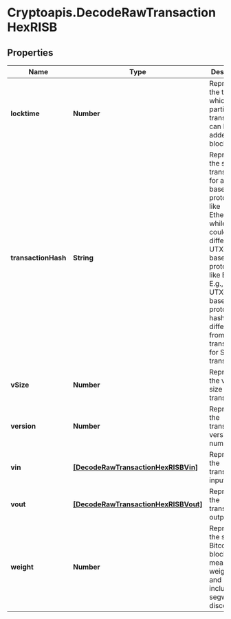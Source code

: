 # Cryptoapis.DecodeRawTransactionHexRISB

## Properties

Name | Type | Description | Notes
------------ | ------------- | ------------- | -------------
**locktime** | **Number** | Represents the time at which a particular transaction can be added to the blockchain. | 
**transactionHash** | **String** | Represents the same as transactionId for account-based protocols like Ethereum, while it could be different in UTXO-based protocols like Bitcoin. E.g., in UTXO-based protocols hash is different from transactionId for SegWit transactions. | 
**vSize** | **Number** | Represents the virtual size of this transaction. | 
**version** | **Number** | Represents the transaction version number. | 
**vin** | [**[DecodeRawTransactionHexRISBVin]**](DecodeRawTransactionHexRISBVin.md) | Represents the transaction inputs. | 
**vout** | [**[DecodeRawTransactionHexRISBVout]**](DecodeRawTransactionHexRISBVout.md) | Represents the transaction outputs. | 
**weight** | **Number** | Represents the size of Bitcoin block, measured in weight units and including the segwit discount. | [optional] 


